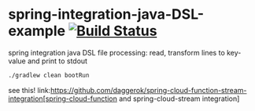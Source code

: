 spring-integration-java-DSL-example [![Build Status](https://travis-ci.org/daggerok/spring-integration-java-DSL-example.svg?branch=master)](https://travis-ci.org/daggerok/spring-integration-java-DSL-example)
===================================

spring integration java DSL file processing: read, transform lines to key-value and print to stdout

```bash
./gradlew clean bootRun
```

see this! link:https://github.com/daggerok/spring-cloud-function-stream-integration[spring-cloud-function and spring-cloud-stream integration]

